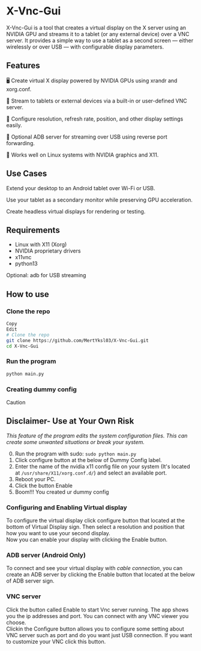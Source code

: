 # X-Vnc-Gui
X-Vnc-Gui is a tool that creates a virtual display on the X server using an NVIDIA GPU and streams it to a tablet (or any external device) over a VNC server. It provides a simple way to use a tablet as a second screen — either wirelessly or over USB — with configurable display parameters.

## Features
🖥️ Create virtual X display powered by NVIDIA GPUs using xrandr and xorg.conf.

📱 Stream to tablets or external devices via a built-in or user-defined VNC server.

🔧 Configure resolution, refresh rate, position, and other display settings easily.

🔌 Optional ADB server for streaming over USB using reverse port forwarding.

🐧 Works well on Linux systems with NVIDIA graphics and X11.

## Use Cases
Extend your desktop to an Android tablet over Wi-Fi or USB.

Use your tablet as a secondary monitor while preserving GPU acceleration.

Create headless virtual displays for rendering or testing.

## Requirements
- Linux with X11 (Xorg)
- NVIDIA proprietary drivers
- x11vnc
- python13

Optional: adb for USB streaming

## How to use
### Clone the repo
```bash
Copy
Edit
# Clone the repo
git clone https://github.com/MertYksl03/X-Vnc-Gui.git
cd X-Vnc-Gui
```
### Run the program
```bash
python main.py 
```

### Creating dummy config
> [!CAUTION]  
>
> ## Disclaimer- Use at Your Own Risk
>
>*This feature of the program edits the system configuration files. This can create some unwanted situations or break your system.*
>

0. Run the program with sudo: ```sudo python main.py```
1. Click configure button at the below of Dummy Config label.
2. Enter the name of the nvidia x11 config file on your system (It's located at ```/usr/share/X11/xorg.conf.d/```) and select an available port.
3. Reboot your PC.
4. Click the button Enable
5. Boom!!! You created ur dummy config

### Configuring and Enabling Virtual display
To configure the virtual display click configure button that located at the bottom of Virtual Display sign. Then select a resolution and position that how you want to use your second display.    
Now you can enable your display with clicking the Enable button.

### ADB server (Android Only)
To connect and see your virtual display with _cable connection_, you can create an ADB server by clicking the Enable button that located at the below of ADB server sign.

### VNC server
Click the button called Enable to start Vnc server running. The app shows you the ip addresses and port. You can connect with any VNC viewer you choose.    
Clickin the Configure button allows you to configure some setting about VNC server such as port and do you want just USB connection. If you want to customize your VNC click this button.

